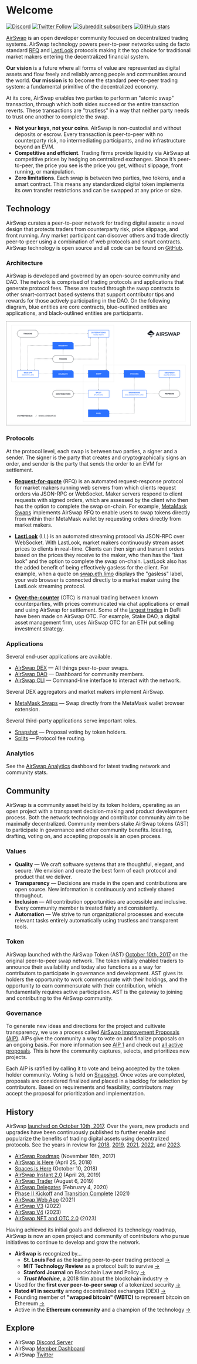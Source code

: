 # Welcome

[![Discord](https://img.shields.io/discord/590643190281928738.svg)](https://discord.gg/Pc6gV3hFjR) [![Twitter Follow](https://img.shields.io/twitter/follow/airswap?style=social)](https://x.com/airswap) [![Subreddit subscribers](https://img.shields.io/reddit/subreddit-subscribers/AirSwap?style=social)](https://www.reddit.com/r/AirSwap/) [![GitHub stars](https://img.shields.io/github/stars/airswap/airswap-protocols?style=social)](https://github.com/airswap/airswap-protocols)

[AirSwap](https://www.airswap.xyz) is an open developer community focused on decentralized trading systems. AirSwap technology powers peer-to-peer networks using de facto standard [RFQ](./technology/protocols.md) and [LastLook](./technology/protocols.md) protocols making it the top choice for traditional market makers entering the decentralized financial system.

**Our vision** is a future where all forms of value are represented as digital assets and flow freely and reliably among people and communities around the world. **Our mission** is to become the standard peer-to-peer trading system: a fundamental primitive of the decentralized economy.

At its core, AirSwap enables two parties to perform an "atomic swap" transaction, through which both sides succeed or the entire transaction reverts. These transactions are "trustless" in a way that neither party needs to trust one another to complete the swap.

- **Not your keys, not your coins**. AirSwap is non-custodial and without deposits or escrow. Every transaction is peer-to-peer with no counterparty risk, no intermediating participants, and no infrastructure beyond an EVM.
- **Competitive and efficient**. Trading firms provide liquidity via AirSwap at competitive prices by hedging on centralized exchanges. Since it’s peer-to-peer, the price you see is the price you get, without slippage, front running, or manipulation.
- **Zero limitations**. Each swap is between two parties, two tokens, and a smart contract. This means any standardized digital token implements its own transfer restrictions and can be swapped at any price or size.

## Technology

AirSwap curates a peer-to-peer network for trading digital assets: a novel design that protects traders from counterparty risk, price slippage, and front running. Any market participant can discover others and trade directly peer-to-peer using a combination of web protocols and smart contracts. AirSwap technology is open source and all code can be found on [GitHub](https://github.com/airswap/).

### Architecture

AirSwap is developed and governed by an open-source community and DAO. The network is comprised of trading protocols and applications that generate protocol fees. These are routed through the swap contracts to other smart-contract based systems that support contributor tips and rewards for those actively participating in the DAO. On the following diagram, blue entities are core contracts, blue-outlined entities are applications, and black-outlined entities are participants.

<img src="./images/architecture.png" />

### Protocols

At the protocol level, each swap is between two parties, a signer and a sender. The signer is the party that creates and cryptographically signs an order, and sender is the party that sends the order to an EVM for settlement.

- **[Request-for-quote](./glossary.md#request-for-quote-rfq)** (RFQ) is an automated request-response protocol for market makers running web servers from which clients request orders via JSON-RPC or WebSocket. Maker servers respond to client requests with signed orders, which are assessed by the client who then has the option to complete the swap on-chain. For example, [MetaMask Swaps](https://medium.com/metamask/introducing-metamask-swaps-84318c643785) implements AirSwap RFQ to enable users to swap tokens directly from within their MetaMask wallet by requesting orders directly from market makers.

- **[LastLook](./glossary.md#last-look-ll)** (LL) is an automated streaming protocol via JSON-RPC over WebSocket. With LastLook, market makers continuously stream asset prices to clients in real-time. Clients can then sign and transmit orders based on the prices they receive to the maker, who then has the "last look" and the option to complete the swap on-chain. LastLook also has the added benefit of being effectively gasless for the client. For example, when a quote on [swap.eth.limo](http://swap.eth.limo) displays the "gasless" label, your web browser is connected directly to a market maker using the LastLook streaming protocol.

- **[Over-the-counter](./glossary.md#over-the-counter-otc)** (OTC) is manual trading between known counterparties, with prices communicated via chat applications or email and using AirSwap for settlement. Some of the [largest trades](https://etherscan.io/tx/0x346a9f45c70d4f323c67fd0f348b2a8aaa7477a719557c27a8130c8873279d3b) in DeFi have been made on AirSwap OTC. For example, Stake DAO, a digital asset management firm, uses AirSwap OTC for an ETH put selling investment strategy.

### Applications

Several end-user applications are available.

- [AirSwap DEX](https://dex.airswap.xyz/) — All things peer-to-peer swaps.
- [AirSwap DAO](https://dao.airswap.xyz/) — Dashboard for community members.
- [AirSwap CLI](https://github.com/airswap/airswap-cli) — Command-line interface to interact with the network.

Several DEX aggregators and market makers implement AirSwap.

- [MetaMask Swaps](https://metamask.io/swaps.html) — Swap directly from the MetaMask wallet browser extension.

Several third-party applications serve important roles.

- [Snapshot](https://snapshot.box/#/s:vote.airswap.eth) — Proposal voting by token holders.
- [Splits](https://app.splits.org/accounts/0xaD30f7EEBD9Bd5150a256F47DA41d4403033CdF0/?chainId=1) — Protocol fee routing.

### Analytics

See the [AirSwap Analytics](https://analytics.airswap.xyz/) dashboard for latest trading network and community stats.

## Community

AirSwap is a community asset held by its token holders, operating as an open project with a transparent decision-making and product development process. Both the network technology and contributor community aim to be maximally decentralized. Community members stake AirSwap tokens (AST) to participate in governance and other community benefits. Ideating, drafting, voting on, and accepting proposals is an open process.

### Values

- **Quality** — We craft software systems that are thoughtful, elegant, and secure. We envision and create the best form of each protocol and product that we deliver.
- **Transparency** — Decisions are made in the open and contributions are open source. New information is continuously and actively shared throughout.
- **Inclusion** — All contribution opportunities are accessible and inclusive. Every community member is treated fairly and consistently.
- **Automation** — We strive to run organizational processes and execute relevant tasks entirely automatically using trustless and transparent tools.

### Token

AirSwap launched with the AirSwap Token (AST) [October 10th, 2017](https://medium.com/fluidity/airswap-token-launch-report-fbd04b748eb1) on the original peer-to-peer swap network. The token initially enabled traders to announce their availability and today also functions as a way for contributors to participate in governance and development. AST gives its holders the opportunity to work commensurate with their holdings, and the opportunity to earn commensurate with their contribution, which fundamentally requires active participation. AST is the gateway to joining and contributing to the AirSwap community.

### Governance

To generate new ideas and directions for the project and cultivate transparency, we use a process called [AirSwap Improvement Proposals (AIP)](./community/proposals.md). AIPs give the community a way to vote on and finalize proposals on an ongoing basis. For more information see [AIP 1](https://github.com/airswap/airswap-aips/issues/1) and check out [all active proposals](https://github.com/airswap/aips). This is how the community captures, selects, and prioritizes new projects.

Each AIP is ratified by calling it to vote and being accepted by the token holder community. Voting is held on [Snapshot](https://snapshot.org/#/vote.airswap.eth). Once votes are completed, proposals are considered finalized and placed in a backlog for selection by contributors. Based on requirements and feasibility, contributors may accept the proposal for prioritization and implementation.

## History

AirSwap [launched on October 10th, 2017](https://medium.com/fluidity/airswap-token-launch-report-fbd04b748eb1). Over the years, new products and upgrades have been continuously published to further enable and popularize the benefits of trading digital assets using decentralized protocols. See the years in review for [2018](https://medium.com/fluidity/2018-a-year-in-review-d7f5cb0e5d76), [2019](https://medium.com/fluidity/2019-a-year-in-review-6b40035e6edb), [2021](https://medium.com/airswap/2021-a-year-in-review-20dff123b11), [2022](https://medium.com/airswap/2022-a-year-in-review-918f1d7b9a71), and [2023](https://medium.com/airswap/2023-a-year-in-review-7bebc102c0d7).

- [AirSwap Roadmap](https://medium.com/fluidity/the-airswap-roadmap-1c1a3c3b20d3) (November 16th, 2017)
- [AirSwap is Here](https://medium.com/fluidity/airswap-is-here-c83c001d5bbe) (April 25, 2018)
- [Spaces is Here](https://medium.com/fluidity/spaces-is-here-a36fa6753474) (October 10, 2018)
- [AirSwap Instant 2.0](https://medium.com/fluidity/airswap-instant-2-0-d10906447838) (April 26, 2019)
- [AirSwap Trader](https://medium.com/fluidity/introducing-airswap-trader-63a0ef9e67c0) (August 6, 2019)
- [AirSwap Delegates](https://medium.com/fluidity/introducing-airswap-delegates-1c3db83be1db) (February 4, 2020)
- [Phase II Kickoff](https://x.com/airswap/status/1346542008345747457) and [Transition Complete](https://x.com/airswap/status/1359190898110853122) (2021)
- [AirSwap Web App](https://medium.com/airswap/airswap-dao-launches-new-app-cb5a9735b9e1) (2021)
- [AirSwap V3](https://medium.com/airswap/introducing-airswap-v3-97f8d14bebad) (2022)
- [AirSwap V4](https://medium.com/airswap/introducing-airswap-v4-1962923ccc74) (2023)
- [AirSwap NFT and OTC 2.0](https://medium.com/airswap/happy-10-10-nft-marketplaces-otc-2-0-protocols-4-1-and-more-b49cf6b1bc2f) (2023)

Having achieved its initial goals and delivered its technology roadmap, AirSwap is now an open project and community of contributors who pursue initiatives to continue to develop and grow the network.

- **AirSwap** is recognized by...
  - **St. Louis Fed** as the leading peer-to-peer trading protocol [→](https://research.stlouisfed.org/publications/review/2021/02/05/decentralized-finance-on-blockchain-and-smart-contract-based-financial-markets)
  - **MIT Technology Review** as a protocol built to survive [→](https://www.technologyreview.com/2018/02/22/145100/when-the-cryptocurrency-bubble-pops-these-tokens-are-built-to-survive/)
  - **Stanford Journal** on Blockchain Law and Policy [→](https://stanford-jblp.pubpub.org/pub/deconstructing-dex/release/1)
  - _**Trust Machine**_, a 2018 film about the blockchain industry [→](https://www.imdb.com/title/tt7407496/)
- Used for the **first ever peer-to-peer swap** of a tokenized security [→](https://tokenist.com/airswap-facilitates-first-compliant-security-token-transfer-on-a-public-blockchain/)
- **Rated #1 in security** among decentralized exchanges (DEX) [→](https://icorating.com/pdf/65/1/pnN3XH96SRWtSs1YMNn2MSw805II3mD7UwKyMrPA.pdf)
- Founding member of **"wrapped bitcoin" (WBTC)** to represent bitcoin on Ethereum [→](https://www.bitgo.com/newsroom/press-releases/wbtc-brings-bitcoin-to-ethereum)
- Active in the **Ethereum community** and a champion of the technology [→](https://medium.com/fluidity/airswap-devcon-5-43adcf758ba8)

## Explore

- AirSwap [Discord Server](https://discord.gg/Pc6gV3hFjR)
- AirSwap [Member Dashboard](https://dao.airswap.eth.limo/)
- AirSwap [Twitter](https://x.com/airswap)
